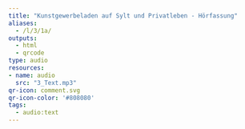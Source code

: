 ```yaml
---
title: "Kunstgewerbeladen auf Sylt und Privatleben - Hörfassung"
aliases:
  - /l/3/1a/
outputs:
  - html
  - qrcode
type: audio
resources:
- name: audio
  src: "3_Text.mp3"
qr-icon: comment.svg
qr-icon-color: '#808080'
tags:
  - audio:text
---
```

